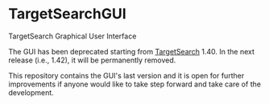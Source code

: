 # TargetSearchGUI

TargetSearch Graphical User Interface

The GUI has been deprecated starting from
[TargetSearch](https://bioconductor.org/packages/release/bioc/html/TargetSearch.html)
1.40. In the next release (i.e., 1.42), it will be permanently removed.

This repository contains the GUI's last version and it is open
for further improvements if anyone would like to take step forward
and take care of the development.
